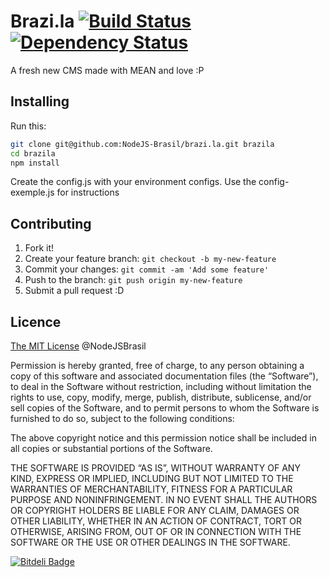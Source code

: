 Brazi.la [![Build Status][travis-image]][travis-url] [![Dependency Status][depstat-image]][depstat-url]
====

A fresh new CMS made with MEAN and love :P

## Installing

Run this:

```bash
git clone git@github.com:NodeJS-Brasil/brazi.la.git brazila
cd brazila
npm install
```

Create the config.js with your environment configs.
Use the config-exemple.js for instructions

## Contributing
 
1. Fork it!
2. Create your feature branch: `git checkout -b my-new-feature`
3. Commit your changes: `git commit -am 'Add some feature'`
4. Push to the branch: `git push origin my-new-feature`
5. Submit a pull request :D

## Licence

[The MIT License](http://nodejsbrasil.mit-license.org/) @NodeJSBrasil

Permission is hereby granted, free of charge, to any person obtaining a copy of this software and associated documentation files (the “Software”), to deal in the Software without restriction, including without limitation the rights to use, copy, modify, merge, publish, distribute, sublicense, and/or sell copies of the Software, and to permit persons to whom the Software is furnished to do so, subject to the following conditions:

The above copyright notice and this permission notice shall be included in all copies or substantial portions of the Software.

THE SOFTWARE IS PROVIDED “AS IS”, WITHOUT WARRANTY OF ANY KIND, EXPRESS OR IMPLIED, INCLUDING BUT NOT LIMITED TO THE WARRANTIES OF MERCHANTABILITY, FITNESS FOR A PARTICULAR PURPOSE AND NONINFRINGEMENT. IN NO EVENT SHALL THE AUTHORS OR COPYRIGHT HOLDERS BE LIABLE FOR ANY CLAIM, DAMAGES OR OTHER LIABILITY, WHETHER IN AN ACTION OF CONTRACT, TORT OR OTHERWISE, ARISING FROM, OUT OF OR IN CONNECTION WITH THE SOFTWARE OR THE USE OR OTHER DEALINGS IN THE SOFTWARE.

[![Bitdeli Badge](https://d2weczhvl823v0.cloudfront.net/NodeJS-Brasil/brazi.la/trend.png)](https://bitdeli.com/free "Bitdeli Badge")

[travis-url]: https://travis-ci.org/NodeJS-Brasil/brazi.la
[travis-image]: https://travis-ci.org/NodeJS-Brasil/brazi.la.png?branch=master
[depstat-url]: https://david-dm.org/NodeJS-Brasil/brazi.la
[depstat-image]: https://david-dm.org/NodeJS-Brasil/brazi.la.png